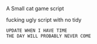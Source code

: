 A Small cat game script <p>
fucking ugly script with no tidy

```markdown
UPDATE WHEN I HAVE TIME
THE DAY WILL PROBABLY NEVER COME
```
